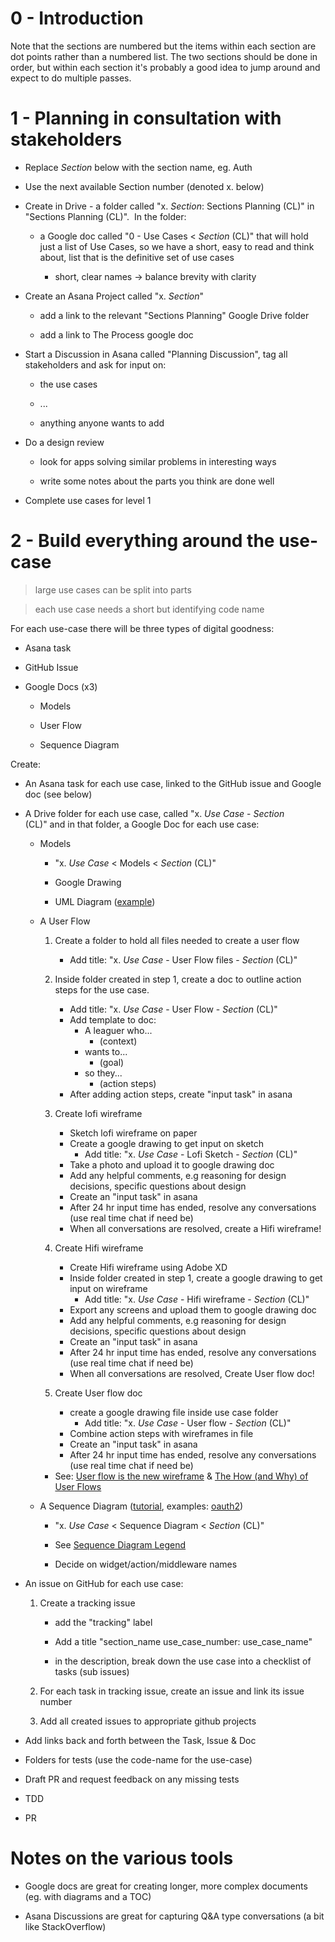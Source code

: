 0 - Introduction 
=================

Note that the sections are numbered but the items within each section are dot points rather than a numbered list. The two sections should be done in order, but within each section it's probably a good idea to jump around and expect to do multiple passes.

1 - Planning in consultation with stakeholders 
===============================================

-   Replace *Section* below with the section name, eg. Auth

-   Use the next available Section number (denoted x. below)

-   Create in Drive - a folder called "x. *Section*: Sections Planning (CL)" in "Sections Planning (CL)".  In the folder: 

    -   a Google doc called "0 - Use Cases < *Section* (CL)" that will hold just a list of Use Cases, so we have a short, easy to read and think about, list that is the definitive set of use cases

        -   short, clear names → balance brevity with clarity 

-   Create an Asana Project called "x. *Section*" 

    -   add a link to the relevant "Sections Planning" Google Drive folder 

    -   add a link to The Process google doc 

-   Start a Discussion in Asana called "Planning Discussion", tag all stakeholders and ask for input on: 

    -   the use cases 

    -   ... 

    -   anything anyone wants to add 

-   Do a design review 

    -   look for apps solving similar problems in interesting ways 

    -   write some notes about the parts you think are done well 

-   Complete use cases for level 1

2 - Build everything around the use-case 
=========================================

> large use cases can be split into parts 

> each use case needs a short but identifying code name 

For each use-case there will be three types of digital goodness:

-   Asana task 

-   GitHub Issue 

-   Google Docs (x3) 

    -   Models 

    -   User Flow 

    -   Sequence Diagram

Create: 

-   An Asana task for each use case, linked to the GitHub issue and Google doc (see below) 

-   A Drive folder for each use case, called "x. *Use Case* - *Section* (CL)" and in that folder, a Google Doc for each use case: 

    -   Models 

        -   "x. *Use Case* < Models < *Section* (CL)"
        
        -   Google Drawing 

        -   UML Diagram ([example](https://docs.google.com/drawings/d/1-X-aZdVrsuFItxlwkJqusOINdk0kYb9dl3fgLTQVz94/template/preview?usp=drive_web)) 

    -   A User Flow 

        1. Create a folder to hold all files needed to create a user flow
            - Add title: "x. *Use Case* - User Flow files - *Section* (CL)"

        2. Inside folder created in step 1, create a doc to outline action steps for the use case. 
            - Add title: "x. *Use Case* - User Flow - *Section* (CL)"
            - Add template to doc: 
                -   A leaguer who...
                    -   (context) 
                -   wants to...
                    -   (goal) 
                -   so they...
                    -   (action steps)
            - After adding action steps, create "input task" in asana


        3. Create lofi wireframe
            - Sketch lofi wireframe on paper
            - Create a google drawing to get input on sketch
                - Add title: "x. *Use Case* - Lofi Sketch - *Section* (CL)"
            - Take a photo and upload it to google drawing doc
            - Add any helpful comments, e.g reasoning for design decisions, specific questions about design
            - Create an "input task" in asana
            - After 24 hr input time has ended, resolve any conversations (use real time chat if need be)
            - When all conversations are resolved, create a Hifi wireframe!
        

        4. Create Hifi wireframe
            - Create Hifi wireframe using Adobe XD
            - Inside folder created in step 1, create a google drawing to get input on wireframe
                - Add title: "x. *Use Case* - Hifi wireframe - *Section* (CL)"
            - Export any screens and upload them to google drawing doc
            - Add any helpful comments, e.g reasoning for design decisions, specific questions about design
            - Create an "input task" in asana
            - After 24 hr input time has ended, resolve any conversations (use real time chat if need be)
            - When all conversations are resolved, Create User flow doc!

        5. Create User flow doc
            - create a google drawing file inside use case folder
              - Add title: "x. *Use Case* - User flow - *Section* (CL)"
            - Combine action steps with wireframes in file
            - Create an "input task" in asana
            - After 24 hr input time has ended, resolve any conversations (use real time chat if need be)


        -   See: [User flow is the new wireframe](https://uxdesign.cc/when-to-use-user-flows-guide-8b26ca9aa36a) & [The How (and Why) of User Flows](https://uxdesign.cc/the-how-and-why-of-user-flows-85df776a1e2) 

    -   A Sequence Diagram ([tutorial](https://creately.com/blog/diagrams/sequence-diagram-tutorial/), examples: [oauth2](https://developers.google.com/identity/protocols/oauth2?csw=1))  

        -   "x. *Use Case* < Sequence Diagram < *Section* (CL)"

        -   See [Sequence Diagram Legend](https://docs.google.com/drawings/d/1KHo0M8I2elC-vrY2kQYZ38CgU4O2P9hkD4BFeoDcxSY/edit) 

        -   Decide on widget/action/middleware names

-   An issue on GitHub for each use case:

    1.  Create a tracking issue

        - add the "tracking" label

        - Add a title "section_name use_case_number: use_case_name"

        - in the description, break down the use case into a checklist of tasks (sub issues)

    2.  For each task in tracking issue, create an issue and link its issue number

    3.  Add all created issues to appropriate github projects

- Add links back and forth between the Task, Issue & Doc

-   Folders for tests (use the code-name for the use-case) 

-   Draft PR and request feedback on any missing tests 

-   TDD 

-   PR

Notes on the various tools 
===========================

-   Google docs are great for creating longer, more complex documents (eg. with diagrams and a TOC)

-   Asana Discussions are great for capturing Q&A type conversations (a bit like StackOverflow)